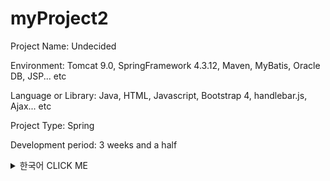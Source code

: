 # myProject2

Project Name: Undecided

Environment: Tomcat 9.0, SpringFramework 4.3.12, Maven, MyBatis, Oracle DB, JSP... etc

Language or Library: Java, HTML, Javascript, Bootstrap 4, handlebar.js, Ajax... etc

Project Type: Spring

Development period: 3 weeks and a half

<details><summary>한국어 CLICK ME</summary>
<p>


## 개발동기
![alt text](https://github.com/Saimoon13/myProject2/blob/master/web/resources/imgForPort/01.png?raw=true)
```diff
+ 좌 - 유명 인터넷 강의 플랫폼 Udacity, 우 - 학교 토론 스레드 게시판
```

프로젝트 당시 HTML의 활용 수준이 미흡하다는 것을 깨닫고 udacity에서 제공하던 무료 HTML 강좌를 듣고 있었습니다.
그와 동시에 대학교 마지막 학기의 수업이 인터넷 강의로 진행되는 것이었는데, 이 강의 내용은
영어 동영상 강의를 듣고, 영어로 토론을 진행하는 것이었습니다.

기관에서 교육을 받으면서 udacity처럼 동영상 서비스를 제공하면서
스레드 형식의 게시판으로 정보 공유, 토론을 하면 좋겠다는 생각에
이 둘을 합쳐보고 싶다는 생각에 사이트를 만들게 되었습니다.


## 구성
&nbsp;
* 메인화면

![alt text](https://github.com/Saimoon13/myProject2/blob/master/web/resources/imgForPort/02.png)
**1: 기본적인 서비스를 제공하는 탭입니다.**

Lecture는 강의 서비스를 제공하는 페이지

Discuss는 강의와 관련된 토론 게시판입니다.



**2: 회원을 관리하는 탭입니다.**

Bootstrap4 Modal 템플릿을 사용하였으며
세션을 통한 로그인 방식입니다.

![alt text](https://github.com/Saimoon13/myProject2/blob/master/web/resources/imgForPort/03.png)

Jsp를 이용하여 로그인 시변화하도록 구현되어있습니다.

**3: 클릭 시 각 난이도에 해당하는 lecture 부분으로 이동합니다.**

offset 메소드를 이용하여, 이동하게끔 click 속성을 부여했습니다.

&nbsp;
* 회원가입 Modal 입니다.

![alt text](https://github.com/Saimoon13/myProject2/blob/master/web/resources/imgForPort/04.png)

**1: 회원 정보를 입력받는 곳입니다.**

정규표현식 코드로 View에서 들어오는 데이터를 솎아냅니다.

정규표현식을 통과하지 못하거나, 입력데이터가 부족할 시 **2** 에 해당되는 메시지가 뜹니다.

&nbsp;
* 동영상 서비스 lecture 탭입니다.

![alt text](https://github.com/Saimoon13/myProject2/blob/master/web/resources/imgForPort/05.png)

**1: 탭으로 각 난이도에 해당하는 뷰로 스크롤 이동이 가능합니다.**

**2: 구체적 강의 페이지입니다. 클릭 시 Modal 팝업이 뜹니다.**

&nbsp;
* 강의 모달입니다.

![alt text](https://github.com/Saimoon13/myProject2/blob/master/web/resources/imgForPort/06.png)

**1: Oracle DB에서 가져온 강의 정보입니다.**

**2:페이지 이벤트입니다.**

Enroll 버튼으로 강의 서비스 제공 페이지로 넘어갑니다.

Discuss 버튼은 강의 정보의 페이지로 넘어갑니다.

&nbsp;
* 강의 서비스 제공 페이지입니다.

![alt text](https://github.com/Saimoon13/myProject2/blob/master/web/resources/imgForPort/07.png)

**1: 강의의 소분류입니다.**

강의마다 하나의 동영상 url을 포함한 정보를 지니고 있습니다.

**2: Side-navigation bar를 여닫는 버튼입니다.**

**3: DB에서 가져온 youtube url을 iframe으로 서비스 제공합니다.**

&nbsp;
* 토론 게시판입니다.

![alt text](https://github.com/Saimoon13/myProject2/blob/master/web/resources/imgForPort/08.png)

**1: 강의의 난이도 별로 분류되어있습니다.**

**2: Spring WebSocket을 이용한 접속자 로그인 정보입니다.**

로그인 중인 데이터 정보를 표기합니다. 위 사진에서는 admin 계정으로 로그인되어있기에 자기 자신만 표시되었습니다.
DB에서 읽어온 통계정보와 최근 3일 이내의 신회원 정보를 표기합니다.

&nbsp;
* 과목 별 게시판입니다.

![alt text](https://github.com/Saimoon13/myProject2/blob/master/web/resources/imgForPort/09.png)

**1: 게시판 메뉴입니다.** 

댓글 조회수 마지막 댓글자 정보등이 표기됩니다.

**2: 검색창입니다.** 

제목, 내용, 작성자 필터로 검색이 가능합니다.

**3: 새 글 쓰기 버튼입니다.** 

로그인 되어 있을 때만 활성화됩니다.

&nbsp;
* 게시글 페이지 입니다.

![alt text](https://github.com/Saimoon13/myProject2/blob/master/web/resources/imgForPort/10.png)

**1: 게시글 내용입니다.** 

로그인 사용자가 작성자 본인이라면 3처럼 수정, 삭제 탭이 활성화 됩니다.

**2: 게시글의 스레드 댓글입니다.** 

handlebar.js 라이브러리로 구현되어 있습니다.

**3: 로그인 사용자가 댓글 작성자라면 수정, 삭제 버튼이 확성화됩니다.**


&nbsp;
##  만들기 전에 구상했던 점과 다르게 구현된 점들

프로젝트를 시작하기 전에 정말 간단하게 개요 ppt를 만들었습니다.

대략적으로 구상을 해놓았습니다.

밑에서도 차이점을 설명하기 위해 사용하겠지만

그래도 전체를 보고싶으신 분들은 밑 주소를 참고해주세요.

https://www.slideshare.net/yuwonkyun/spring-overview-roughly

&nbsp;
![alt text](https://github.com/Saimoon13/myProject2/blob/master/web/resources/imgForPort/changed/001.png?raw=true)
 
자유게시판을 만들려했는데

동영상 서비스 제공 플랫폼에서 자유 게시판이 있다는 것이 어색했다고 느꼈습니다.

자유게시판을 지우고, 토론 게시판을 만들기로 했습니다.

&nbsp;
![alt text](https://github.com/Saimoon13/myProject2/blob/master/web/resources/imgForPort/changed/002.png?raw=true)

Ajax를 이용하여 모든 input의 데이테를 확인하여

'중복된 아이디입니다.' 라는 식으로 사용하려 했지만

정규표현식을 이용한 view의 활용만으로 필터처리를 했습니다.

&nbsp;
![alt text](https://github.com/Saimoon13/myProject2/blob/master/web/resources/imgForPort/changed/003.png?raw=true)

자유 게시판이 사라져서 쓸모없는 부분이 되어버렸습니다. 전부 지우고

토론 게시판으로 리모델링 돼었습니다.

&nbsp;
![alt text](https://github.com/Saimoon13/myProject2/blob/master/web/resources/imgForPort/changed/004.png?raw=true)

난이도를 아코디언 같은 Jquery UI로 처리하려고 했으나

사용자의 입장에서 클릭 같은 이벤트를 발생시켜야만 컨텐츠가 보인다는 것은 매우 불편할 것이라고 생각해

offset을 이용한 스크롤 버튼을 만들어놓고

모든 강의를 한페이지에 표현하기로 했습니다.

&nbsp;
![alt text](https://github.com/Saimoon13/myProject2/blob/master/web/resources/imgForPort/changed/005.png?raw=true)

자유 게시판이 사라지고 토론게시판으로 만들어졌기에

검색게시판은 토론 게시판에 포함되어 있어 기능 자체가 필요가 없어졌습니다.

때문에 사라졌습니다.

&nbsp;
![alt text](https://github.com/Saimoon13/myProject2/blob/master/web/resources/imgForPort/changed/006.png?raw=true)

lecture comment 기능을 만들 시 DIscuss 에 토론 기능을 집중시키는 의도가 희석될 수 있다는 생각이 들었습니다.

Udacity에서도 video coment는 사용하지 않는 점을 생각해 기능을 삭제했습니다.


&nbsp;
## 프로젝트를 마무리하면서 느낀점

&nbsp;
먼저 DB에 대해 느낀점이 많습니다. 아래는 제가 만든 DB의 erd 입니다.

![alt text](https://github.com/Saimoon13/myProject2/blob/master/web/resources/imgForPort/erd.png?raw=true)

프로젝트를 완성 후 데이터보에스 erd를 만들면서 느낀점은 중복되는 부분이 너무많다는 것입니다.

lid(과목 아이디), lname(과목 이름) 등 과목정보는 과반 이상의 테이블에서 사용하고 있습니다.


객체 지향 언어에서는 상속을 통해서 코드의 중복을 최소화 할 수 있습니다.

하지만 데이터베이스는 상속이 없는 것으로 알고 있습니다. 

다른 사람에게 묻고 조사해서 데이터베이스는 릴레이션을 이용해서 

중복을 최소화 할 수 있다는 사실을 알았지만 구체적 활용 방도는 모르는 채입니다. 


또한 youtube url의 처리 때문에 이 로우들을 키(key) 처리도 하지 못한 점도 굉장히 신경스입니다

데이터베이스 설계 능력이 부족함을 통감하였고, 더 공부해서 다음에는 더 치밀한 구성으로 진행해야할 필요성을 느꼈습니다.

&nbsp;
&nbsp;
마지막으로 혼자 프로젝트를 마무리하면서 느낀 가장 큰 점은 모르는 점을 혼자 조사해야한다는 점을 느꼈습니다.

지도 선생님의 아래에서 그룹프로젝트를 진행하면 모르는 것은 팀원들에게 묻거나

그래도 해결되지 않으면, 지도 선생님께 물으면 됩니다. 하지만 혼자 준비하게 되면 그럴 수 없는 것이 가장 힘들었습니다.

**'이게 이렇게 하면 될거같은데 왜 안되지?' **
 
라는 의문을 해결하기 위해 stackoverflow 등 웹 사이트를 적극 활용하여

찾아도 모르는 것이 생기면 직접 질문을 하기도 하였습니다.

 

이러한 경험으로 가르쳐주는 지도자 없이 스스로 해결하는 방법을 배우는 한편

다시금 깨닫는 좋은 경험이었습니다.


</p>
</details>
